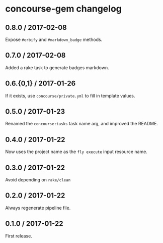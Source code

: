 # concourse-gem changelog

## 0.8.0 / 2017-02-08

Expose `#erbify` and `#markdown_badge` methods.


## 0.7.0 / 2017-02-08

Added a rake task to generate badges markdown.


## 0.6.{0,1} / 2017-01-26

If it exists, use `concourse/private.yml` to fill in template values.


## 0.5.0 / 2017-01-23

Renamed the `concourse:tasks` task name arg, and improved the README.


## 0.4.0 / 2017-01-22

Now uses the project name as the `fly execute` input resource name.


## 0.3.0 / 2017-01-22

Avoid depending on `rake/clean`


## 0.2.0 / 2017-01-22

Always regenerate pipeline file.


## 0.1.0 / 2017-01-22

First release.

